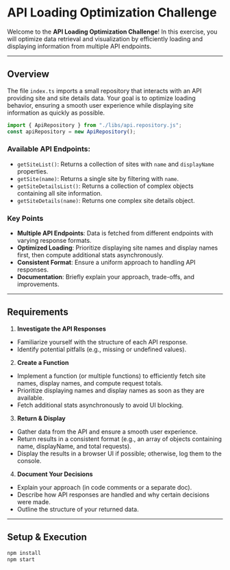 # API Loading Optimization Challenge

Welcome to the **API Loading Optimization Challenge**! In this exercise, you will optimize data retrieval and visualization by efficiently loading and displaying information from multiple API endpoints.

---

## Overview

The file `index.ts` imports a small repository that interacts with an API providing site and site details data. Your goal is to optimize loading behavior, ensuring a smooth user experience while displaying site information as quickly as possible.

```javascript
import { ApiRepository } from "./libs/api.repository.js";
const apiRepository = new ApiRepository();
```

### Available API Endpoints:
- `getSiteList()`: Returns a collection of sites with `name` and `displayName` properties.
- `getSite(name)`: Returns a single site by filtering with `name`.
- `getSiteDetailsList()`: Returns a collection of complex objects containing all site information.
- `getSiteDetails(name)`: Returns one complex site details object.

### Key Points

- **Multiple API Endpoints**: Data is fetched from different endpoints with varying response formats.
- **Optimized Loading**: Prioritize displaying site names and display names first, then compute additional stats asynchronously.
- **Consistent Format**: Ensure a uniform approach to handling API responses.
- **Documentation**: Briefly explain your approach, trade-offs, and improvements.

---

## Requirements

1. **Investigate the API Responses**
  - Familiarize yourself with the structure of each API response.
  - Identify potential pitfalls (e.g., missing or undefined values).

2. **Create a Function**
  - Implement a function (or multiple functions) to efficiently fetch site names, display names, and compute request totals.
  - Prioritize displaying names and display names as soon as they are available.
  - Fetch additional stats asynchronously to avoid UI blocking.

3. **Return & Display**
  - Gather data from the API and ensure a smooth user experience.
  - Return results in a consistent format (e.g., an array of objects containing name, displayName, and total requests).
  - Display the results in a browser UI if possible; otherwise, log them to the console.

4. **Document Your Decisions**
  - Explain your approach (in code comments or a separate doc).
  - Describe how API responses are handled and why certain decisions were made.
  - Outline the structure of your returned data.

---

## Setup & Execution

```bash
npm install
npm start
```

